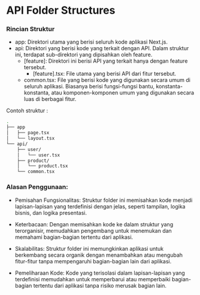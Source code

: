 # API Folder Structures

### Rincian Struktur
- app: Direktori utama yang berisi seluruh kode aplikasi Next.js.
- api: Direktori yang berisi kode yang terkait dengan API. Dalam struktur ini, terdapat sub-direktori yang dipisahkan oleh feature.
    - [feature]: Direktori ini berisi API yang terkait hanya dengan feature tersebut. 
        - [feature].tsx: File utama yang berisi API dari fitur tersebut.
    - common.tsx: File yang berisi kode yang digunakan secara umum di seluruh aplikasi. Biasanya berisi fungsi-fungsi bantu, konstanta-konstanta, atau komponen-komponen umum yang digunakan secara luas di berbagai fitur.

Contoh struktur :
```sh
.
├── app
│   ├── page.tsx
│   └── layout.tsx
└── api/
    ├── user/
    │   └── user.tsx
    ├── product/
    │   └── product.tsx
    └── common.tsx
```

### Alasan Penggunaan:
- Pemisahan Fungsionalitas: Struktur folder ini memisahkan kode menjadi lapisan-lapisan yang terdefinisi dengan jelas, seperti tampilan, logika bisnis, dan logika presentasi.

- Keterbacaan: Dengan memisahkan kode ke dalam struktur yang terorganisir, memudahkan pengembang untuk menemukan dan memahami bagian-bagian tertentu dari aplikasi.

- Skalabilitas: Struktur folder ini memungkinkan aplikasi untuk berkembang secara organik dengan menambahkan atau mengubah fitur-fitur tanpa mempengaruhi bagian-bagian lain dari aplikasi.

- Pemeliharaan Kode: Kode yang terisolasi dalam lapisan-lapisan yang terdefinisi memudahkan untuk memperbarui atau memperbaiki bagian-bagian tertentu dari aplikasi tanpa risiko merusak bagian lain.